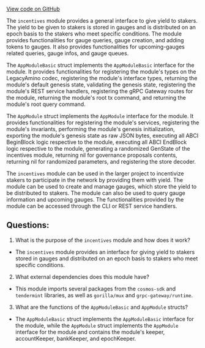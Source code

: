 [View code on GitHub](https://github.com/duality-labs/duality/incentives/module.go)

The `incentives` module provides a general interface to give yield to stakers. The yield to be given to stakers is stored in gauges and is distributed on an epoch basis to the stakers who meet specific conditions. The module provides functionalities for gauge queries, gauge creation, and adding tokens to gauges. It also provides functionalities for upcoming-gauges related queries, gauge infos, and gauge queues.

The `AppModuleBasic` struct implements the `AppModuleBasic` interface for the module. It provides functionalities for registering the module's types on the LegacyAmino codec, registering the module's interface types, returning the module's default genesis state, validating the genesis state, registering the module's REST service handlers, registering the gRPC Gateway routes for the module, returning the module's root tx command, and returning the module's root query command.

The `AppModule` struct implements the `AppModule` interface for the module. It provides functionalities for registering the module's services, registering the module's invariants, performing the module's genesis initialization, exporting the module's genesis state as raw JSON bytes, executing all ABCI BeginBlock logic respective to the module, executing all ABCI EndBlock logic respective to the module, generating a randomized GenState of the incentives module, returning nil for governance proposals contents, returning nil for randomized parameters, and registering the store decoder.

The `incentives` module can be used in the larger project to incentivize stakers to participate in the network by providing them with yield. The module can be used to create and manage gauges, which store the yield to be distributed to stakers. The module can also be used to query gauge information and upcoming gauges. The functionalities provided by the module can be accessed through the CLI or REST service handlers.
## Questions: 
 1. What is the purpose of the `incentives` module and how does it work?
- The `incentives` module provides an interface for giving yield to stakers stored in gauges and distributed on an epoch basis to stakers who meet specific conditions.
2. What external dependencies does this module have?
- This module imports several packages from the `cosmos-sdk` and `tendermint` libraries, as well as `gorilla/mux` and `grpc-gateway/runtime`.
3. What are the functions of the `AppModuleBasic` and `AppModule` structs?
- The `AppModuleBasic` struct implements the `AppModuleBasic` interface for the module, while the `AppModule` struct implements the `AppModule` interface for the module and contains the module's keeper, accountKeeper, bankKeeper, and epochKeeper.
